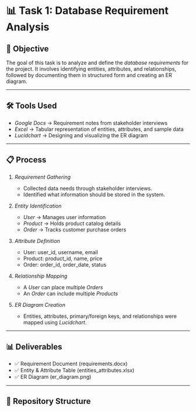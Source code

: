 # 📊 Task 1: Database Requirement Analysis  

## 📌 Objective  
The goal of this task is to analyze and define the *database requirements* for the project. It involves identifying entities, attributes, and relationships, followed by documenting them in structured form and creating an ER diagram.  

---

## 🛠 Tools Used  
- *Google Docs* → Requirement notes from stakeholder interviews  
- *Excel* → Tabular representation of entities, attributes, and sample data  
- *Lucidchart* → Designing and visualizing the ER diagram  

---

## 📋 Process  
1. *Requirement Gathering*  
   - Collected data needs through stakeholder interviews.  
   - Identified what information should be stored in the system.  

2. *Entity Identification*  
   - *User* → Manages user information  
   - *Product* → Holds product catalog details  
   - *Order* → Tracks customer purchase orders  

3. *Attribute Definition*  
   - User: user_id, username, email  
   - Product: product_id, name, price  
   - Order: order_id, order_date, status  

4. *Relationship Mapping*  
   - A *User* can place multiple *Orders*  
   - An *Order* can include multiple *Products*  

5. *ER Diagram Creation*  
   - Entities, attributes, primary/foreign keys, and relationships were mapped using *Lucidchart*.  

---

## 📊 Deliverables  
- ✅ Requirement Document (requirements.docx)  
- ✅ Entity & Attribute Table (entities_attributes.xlsx)  
- ✅ ER Diagram (er_diagram.png)  

---

## 📂 Repository Structure
